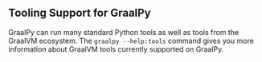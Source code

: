 ## Tooling Support for GraalPy

GraalPy can run many standard Python tools as well as tools from the GraalVM ecosystem.
The `graalpy --help:tools` command gives you more information about GraalVM tools currently supported on GraalPy.
